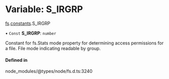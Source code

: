 # Variable: S\_IRGRP

[fs](../modules/fs.md).[constants](../modules/fs.constants.md).S_IRGRP

• `Const` **S\_IRGRP**: `number`

Constant for fs.Stats mode property for determining access permissions for a file. File mode indicating readable by group.

#### Defined in

node_modules/@types/node/fs.d.ts:3240
